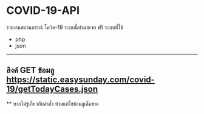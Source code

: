 # COVID-19-API
รายงานสถานการณ์ โควิด-19 
ระบบนี้ทำมาแจก ฟรี 
ระบบที่ใช้
- php
- json
-----
ลิงค์ GET ข้อมลู
https://static.easysunday.com/covid-19/getTodayCases.json
--------
** หากไม่รู้เกี่ยวกับคำสั่ง ห้ามแก้ไขข้อมลูเด็ดขาด
